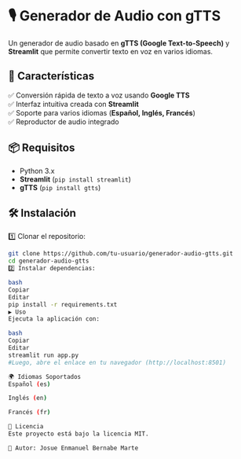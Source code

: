 # 🎙️ Generador de Audio con gTTS  

Un generador de audio basado en **gTTS (Google Text-to-Speech)** y **Streamlit** que permite convertir texto en voz en varios idiomas.  

## 🚀 Características  
✅ Conversión rápida de texto a voz usando **Google TTS**  
✅ Interfaz intuitiva creada con **Streamlit**  
✅ Soporte para varios idiomas (**Español, Inglés, Francés**)  
✅ Reproductor de audio integrado  

## 📦 Requisitos  
- Python 3.x  
- **Streamlit** (`pip install streamlit`)  
- **gTTS** (`pip install gtts`)  

## 🛠️ Instalación  
1️⃣ Clonar el repositorio:  
```bash
git clone https://github.com/tu-usuario/generador-audio-gtts.git
cd generador-audio-gtts
2️⃣ Instalar dependencias:

bash
Copiar
Editar
pip install -r requirements.txt
▶️ Uso
Ejecuta la aplicación con:

bash
Copiar
Editar
streamlit run app.py
#Luego, abre el enlace en tu navegador (http://localhost:8501)

🌍 Idiomas Soportados
Español (es)

Inglés (en)

Francés (fr)

📜 Licencia
Este proyecto está bajo la licencia MIT.

📌 Autor: Josue Enmanuel Bernabe Marte
